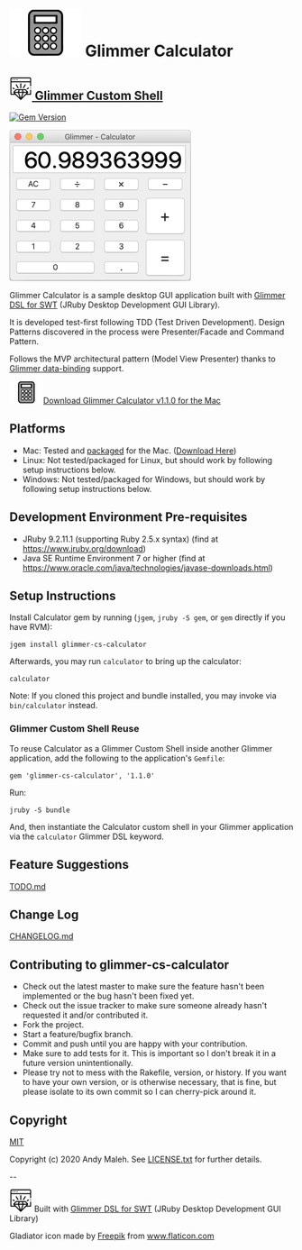 # <img alt="Glimmer Calculator Icon" src="glimmer-cs-calculator-icon.png" height=85 /> Glimmer Calculator
## [<img src="https://raw.githubusercontent.com/AndyObtiva/glimmer/master/images/glimmer-logo-hi-res.png" height=40 /> Glimmer Custom Shell](https://github.com/AndyObtiva/glimmer-dsl-swt#custom-shell-gem)
[![Gem Version](https://badge.fury.io/rb/glimmer-cs-calculator.svg)](http://badge.fury.io/rb/glimmer-cs-calculator)

![Calculator](glimmer-cs-calculator-screenshot.png)

Glimmer Calculator is a sample desktop GUI application built with [Glimmer DSL for SWT](https://github.com/AndyObtiva/glimmer-dsl-swt) (JRuby Desktop Development GUI Library).

It is developed test-first following TDD (Test Driven Development). 
Design Patterns discovered in the process were Presenter/Facade and Command Pattern.

Follows the MVP architectural pattern (Model View Presenter) thanks to [Glimmer data-binding](https://github.com/AndyObtiva/glimmer-dsl-swt#data-binding) support.

[<img alt="Glimmer Calculator Icon" src="glimmer-cs-calculator-icon.png" height=40 />Download Glimmer Calculator v1.1.0 for the Mac](https://www.dropbox.com/s/6c39vunxmx1eztz/Glimmer%20Calculator-1.1.0.dmg?dl=1)

## Platforms

- Mac: Tested and [packaged](https://github.com/AndyObtiva/glimmer-dsl-swt#packaging--distribution) for the Mac. ([Download Here](https://www.dropbox.com/s/6c39vunxmx1eztz/Glimmer%20Calculator-1.1.0.dmg?dl=1))
- Linux: Not tested/packaged for Linux, but should work by following setup instructions below.
- Windows: Not tested/packaged for Windows, but should work by following setup instructions below.

## Development Environment Pre-requisites

- JRuby 9.2.11.1 (supporting Ruby 2.5.x syntax) (find at https://www.jruby.org/download)
- Java SE Runtime Environment 7 or higher (find at https://www.oracle.com/java/technologies/javase-downloads.html)

## Setup Instructions

Install Calculator gem by running (`jgem`, `jruby -S gem`, or `gem` directly if you have RVM):

```
jgem install glimmer-cs-calculator
```

Afterwards, you may run `calculator` to bring up the calculator:

```
calculator
```

Note: If you cloned this project and bundle installed, you may invoke via `bin/calculator` instead. 

### Glimmer Custom Shell Reuse

To reuse Calculator as a Glimmer Custom Shell inside another Glimmer application, add the 
following to the application's `Gemfile`:

```
gem 'glimmer-cs-calculator', '1.1.0'
```

Run:

```
jruby -S bundle
```

And, then instantiate the Calculator custom shell in your Glimmer application via the `calculator` Glimmer DSL keyword.

## Feature Suggestions

[TODO.md](TODO.md)

## Change Log

[CHANGELOG.md](CHANGELOG.md)

## Contributing to glimmer-cs-calculator
 
* Check out the latest master to make sure the feature hasn't been implemented or the bug hasn't been fixed yet.
* Check out the issue tracker to make sure someone already hasn't requested it and/or contributed it.
* Fork the project.
* Start a feature/bugfix branch.
* Commit and push until you are happy with your contribution.
* Make sure to add tests for it. This is important so I don't break it in a future version unintentionally.
* Please try not to mess with the Rakefile, version, or history. If you want to have your own version, or is otherwise necessary, that is fine, but please isolate to its own commit so I can cherry-pick around it.

## Copyright

[MIT](https://opensource.org/licenses/MIT)

Copyright (c) 2020 Andy Maleh. See [LICENSE.txt](LICENSE.txt) for further details.

--

[<img src="https://raw.githubusercontent.com/AndyObtiva/glimmer/master/images/glimmer-logo-hi-res.png" height=40 />](https://github.com/AndyObtiva/glimmer) Built with [Glimmer DSL for SWT](https://github.com/AndyObtiva/glimmer-dsl-swt) (JRuby Desktop Development GUI Library)

Gladiator icon made by <a href="https://www.flaticon.com/authors/freepik" title="Freepik">Freepik</a> from <a href="https://www.flaticon.com/" title="Flaticon">www.flaticon.com</a>
